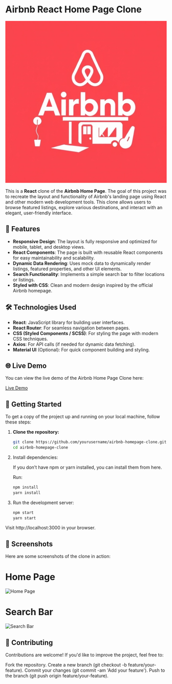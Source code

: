 # Airbnb React Home Page Clone

![Airbnb Clone](image-2.png) <!-- Replace with a project image -->

This is a **React** clone of the **Airbnb Home Page**. The goal of this project was to recreate the layout and functionality of Airbnb's landing page using React and other modern web development tools. This clone allows users to browse featured listings, explore various destinations, and interact with an elegant, user-friendly interface.

## 🚀 Features

- **Responsive Design**: The layout is fully responsive and optimized for mobile, tablet, and desktop views.
- **React Components**: The page is built with reusable React components for easy maintainability and scalability.
- **Dynamic Data Rendering**: Uses mock data to dynamically render listings, featured properties, and other UI elements.
- **Search Functionality**: Implements a simple search bar to filter locations or listings.
- **Styled with CSS**: Clean and modern design inspired by the official Airbnb homepage.

## 🛠️ Technologies Used

- **React**: JavaScript library for building user interfaces.
- **React Router**: For seamless navigation between pages.
- **CSS (Styled Components / SCSS)**: For styling the page with modern CSS techniques.
- **Axios**: For API calls (if needed for dynamic data fetching).
- **Material UI** (Optional): For quick component building and styling.

## 🌐 Live Demo

You can view the live demo of the Airbnb Home Page Clone here:

[Live Demo](https://your-link.com)

## 🎯 Getting Started

To get a copy of the project up and running on your local machine, follow these steps:

1. **Clone the repository:**

   ```bash
   git clone https://github.com/yourusername/airbnb-homepage-clone.git
   cd airbnb-homepage-clone
2.  Install dependencies:

    If you don’t have npm or yarn installed, you can install them from here.

    Run:

    ```bash
    npm install
    yarn install

3. Run the development server:

    ```bash
    npm start
    yarn start

Visit http://localhost:3000 in your browser.

## 📸 Screenshots
Here are some screenshots of the clone in action:

# Home Page
![Home Page](image-1.png)

# Search Bar
![Search Bar](image.png)

## 🤝 Contributing
Contributions are welcome! If you'd like to improve the project, feel free to:

Fork the repository.
Create a new branch (git checkout -b feature/your-feature).
Commit your changes (git commit -am 'Add your feature').
Push to the branch (git push origin feature/your-feature).